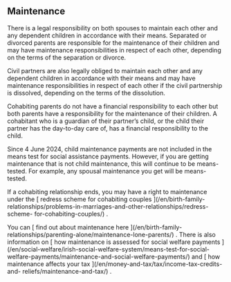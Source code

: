 ##  Maintenance

There is a legal responsibility on both spouses to maintain each other and any
dependent children in accordance with their means. Separated or divorced
parents are responsible for the maintenance of their children and may have
maintenance responsibilities in respect of each other, depending on the terms
of the separation or divorce.

Civil partners are also legally obliged to maintain each other and any
dependent children in accordance with their means and may have maintenance
responsibilities in respect of each other if the civil partnership is
dissolved, depending on the terms of the dissolution.

Cohabiting parents do not have a financial responsibility to each other but
both parents have a responsibility for the maintenance of their children. A
cohabitant who is a guardian of their partner’s child, or the child their
partner has the day-to-day care of, has a financial responsibility to the
child.

Since 4 June 2024, child maintenance payments are not included in the means
test for social assistance payments. However, if you are getting maintenance
that is not child maintenance, this will continue to be means-tested. For
example, any spousal maintenance you get will be means-tested.

If a cohabiting relationship ends, you may have a right to maintenance under
the [ redress scheme for cohabiting couples ](/en/birth-family-
relationships/problems-in-marriages-and-other-relationships/redress-scheme-
for-cohabiting-couples/) .

You can [ find out about maintenance here ](/en/birth-family-
relationships/parenting-alone/maintenance-lone-parents/) . There is also
information on [ how maintenance is assessed for social welfare payments
](/en/social-welfare/irish-social-welfare-system/means-test-for-social-
welfare-payments/maintenance-and-social-welfare-payments/) and [ how
maintenance affects your tax ](/en/money-and-tax/tax/income-tax-credits-and-
reliefs/maintenance-and-tax/) .
